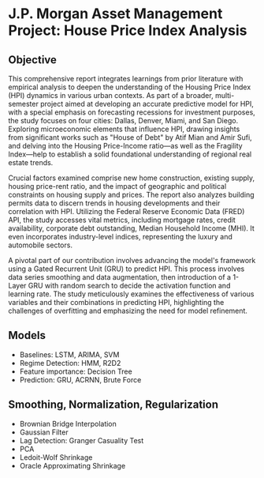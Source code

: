 # J.P. Morgan Asset Management Project: House Price Index Analysis

## Objective
This comprehensive report integrates learnings from prior literature with empirical analysis to deepen the understanding of the Housing Price Index (HPI) dynamics in various urban contexts. As part of a broader, multi-semester project aimed at developing an accurate predictive model for HPI, with a special emphasis on forecasting recessions for investment purposes, the study focuses on four cities: Dallas, Denver, Miami, and San Diego. Exploring microeconomic elements that influence HPI, drawing insights from significant works such as "House of Debt" by Atif Mian and Amir Sufi, and delving into the Housing Price-Income ratio—as well as the Fragility Index—help to establish a solid foundational understanding of regional real estate trends.

Crucial factors examined comprise new home construction, existing supply, housing price-rent ratio, and the impact of geographic and political constraints on housing supply and prices. The report also analyzes building permits data to discern trends in housing developments and their correlation with HPI. Utilizing the Federal Reserve Economic Data (FRED) API, the study accesses vital metrics, including mortgage rates, credit availability, corporate debt outstanding, Median Household Income (MHI). It even incorporates industry-level indices, representing the luxury and automobile sectors.

A pivotal part of our contribution involves advancing the model's framework using a Gated Recurrent Unit (GRU) to predict HPI. This process involves data series smoothing and data augmentation, then introduction of a 1-Layer GRU with random search to decide the activation function and learning rate. The study meticulously examines the effectiveness of various variables and their combinations in predicting HPI, highlighting the challenges of overfitting and emphasizing the need for model refinement.

## Models
- Baselines: LSTM, ARIMA, SVM
- Regime Detection: HMM, R2D2
- Feature importance: Decision Tree
- Prediction: GRU, ACRNN, Brute Force

## Smoothing, Normalization, Regularization
- Brownian Bridge Interpolation
- Gaussian Filter
- Lag Detection: Granger Casuality Test
- PCA
- Ledoit-Wolf Shrinkage
- Oracle Approximating Shrinkage
